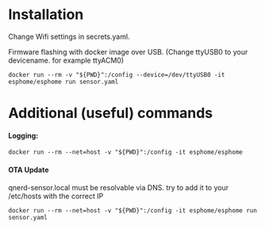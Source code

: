 Installation
============

Change Wifi settings in secrets.yaml.

Firmware flashing with docker image over USB. (Change ttyUSB0 to your devicename. for example ttyACM0)

    docker run --rm -v "${PWD}":/config --device=/dev/ttyUSB0 -it esphome/esphome run sensor.yaml


Additional (useful) commands
============================

#### Logging:
    
    docker run --rm --net=host -v "${PWD}":/config -it esphome/esphome

#### OTA Update
qnerd-sensor.local must be resolvable via DNS. try to add it to your /etc/hosts with the correct IP 
  
    docker run --rm --net=host -v "${PWD}":/config -it esphome/esphome run sensor.yaml

